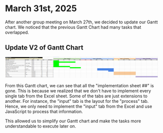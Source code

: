 # March 31st, 2025

After another group meeting on March 27th, we decided to update our Gantt chart. We noticed that the previous Gantt Chart had many tasks that overlapped.

## Update V2 of Gantt Chart
![Gantt Chart V2](GANTT_Chart_V2.png)

From this Gantt chart, we can see that all the "implementation sheet ##" is gone. This is because we realized that we don't have to implement every single tab from the Excel sheet. Some of the tabs are just extensions to another. For instance, the "input" tab is the layout for the "process" tab. Hence, we only need to implement the "input" tab from the Excel and use JavaScript to process that information.

This allowed us to simplify our Gantt chart and make the tasks more understandable to execute later on.
